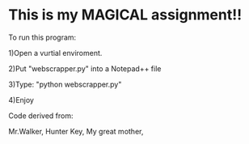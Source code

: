 # This is my MAGICAL assignment!!

To run this program:

1)Open a vurtial enviroment.

2)Put "webscrapper.py" into a Notepad++ file

3)Type: "python webscrapper.py"

4)Enjoy



Code derived from:

Mr.Walker,
Hunter Key,
My great mother,
